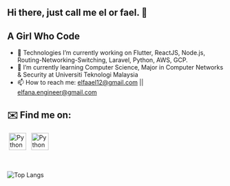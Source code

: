 ## Hi there, just call me el or fael. 👋 
   ## A Girl Who Code


- 🔭 Technologies I’m currently working on Flutter, ReactJS, Node.js, Routing-Networking-Switching, Laravel, Python, AWS, GCP.
- 🌱 I’m currently learning Computer Science, Major in Computer Networks & Security at Universiti Teknologi Malaysia
- 📫 How to reach me: elfaael12@gmail.com || elfana.engineer@gmail.com 

## ✉️ Find me on:


<p align="left">
 <a href="https://www.linkedin.com/in/elfana-anamta-chatya/" target="_blank" rel="noopener noreferrer"> <img src="https://cdn.jsdelivr.net/npm/simple-icons@v3/icons/linkedin.svg" alt="Python" height="40" style="vertical-align:top; margin:4px"></a>
    <a href="https://twitter.com/elfaael" target="_blank" rel="noopener noreferrer"> <img src="https://www.google.com/url?sa=i&url=https%3A%2F%2Fsimilarpng.com%2Fblack-icon-twitter-logo-transparent-png%2F&psig=AOvVaw3qLMgaMrKKbRSZOaLIN9WZ&ust=1625807909771000&source=images&cd=vfe&ved=0CAoQjRxqFwoTCLD4kMjc0vECFQAAAAAdAAAAABAQ" alt="Python" height="40" style="vertical-align:top; margin:4px"></a>

</p>

<br />

![Top Langs](https://github-readme-stats.vercel.app/api/top-langs/?username=codesbyel&theme=tokyonight)



<!--
**codesbyel/codesbyel** is a ✨ _special_ ✨ repository because its `README.md` (this file) appears on your GitHub profile. 
- 💬 Ask me about ...
- 😄 Pronouns: ...
- ⚡ Fun fact: ...
-->
